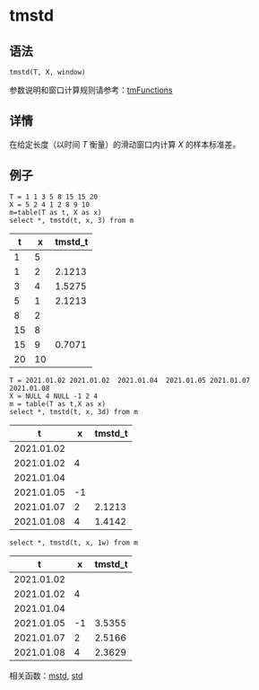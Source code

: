 # tmstd

## 语法

`tmstd(T, X, window)`

参数说明和窗口计算规则请参考：[tmFunctions](../themes/tmFunctions.md)

## 详情

在给定长度（以时间 *T* 衡量）的滑动窗口内计算 *X* 的样本标准差。

## 例子

```
T = 1 1 3 5 8 15 15 20
X = 5 2 4 1 2 8 9 10
m=table(T as t, X as x)
select *, tmstd(t, x, 3) from m
```

| t | x | tmstd\_t |
| --- | --- | --- |
| 1 | 5 |  |
| 1 | 2 | 2.1213 |
| 3 | 4 | 1.5275 |
| 5 | 1 | 2.1213 |
| 8 | 2 |  |
| 15 | 8 |  |
| 15 | 9 | 0.7071 |
| 20 | 10 |  |

```
T = 2021.01.02 2021.01.02  2021.01.04  2021.01.05 2021.01.07 2021.01.08
X = NULL 4 NULL -1 2 4
m = table(T as t,X as x)
select *, tmstd(t, x, 3d) from m
```

| t | x | tmstd\_t |
| --- | --- | --- |
| 2021.01.02 |  |  |
| 2021.01.02 | 4 |  |
| 2021.01.04 |  |  |
| 2021.01.05 | -1 |  |
| 2021.01.07 | 2 | 2.1213 |
| 2021.01.08 | 4 | 1.4142 |

```
select *, tmstd(t, x, 1w) from m
```

| t | x | tmstd\_t |
| --- | --- | --- |
| 2021.01.02 |  |  |
| 2021.01.02 | 4 |  |
| 2021.01.04 |  |  |
| 2021.01.05 | -1 | 3.5355 |
| 2021.01.07 | 2 | 2.5166 |
| 2021.01.08 | 4 | 2.3629 |

相关函数：[mstd](../m/mstd.md), [std](../s/std.md)

